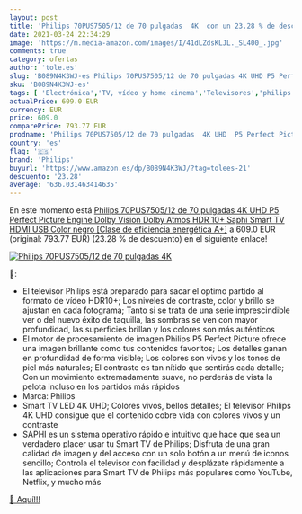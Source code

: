 ```yaml
---
layout: post
title: 'Philips 70PUS7505/12 de 70 pulgadas  4K  con un 23.28 % de descuento'
date: 2021-03-24 22:34:29
image: 'https://m.media-amazon.com/images/I/41dLZdsKLJL._SL400_.jpg'
comments: true
category: ofertas
author: 'tole.es'
slug: 'B089N4K3WJ-es Philips 70PUS7505/12 de 70 pulgadas 4K UHD P5 Perfect...'
sku: 'B089N4K3WJ-es'
tags: [ 'Electrónica','TV, vídeo y home cinema','Televisores','philips','smart','tv', ]
actualPrice: 609.0 EUR
currency: EUR
price: 609.0
comparePrice: 793.77 EUR
prodname: 'Philips 70PUS7505/12 de 70 pulgadas  4K UHD  P5 Perfect Picture Engine  Dolby Vision  Dolby Atmos  HDR 10+  Saphi Smart TV  HDMI  USB   Color negro [Clase de eficiencia energética A+]'
country: 'es'
flag: '🇪🇸'
brand: 'Philips'
buyurl: 'https://www.amazon.es/dp/B089N4K3WJ/?tag=tolees-21'
descuento: '23.28'
average: '636.031463414635'
---
```


En este momento está [Philips 70PUS7505/12 de 70 pulgadas  4K UHD  P5 Perfect Picture Engine  Dolby Vision  Dolby Atmos  HDR 10+  Saphi Smart TV  HDMI  USB   Color negro [Clase de eficiencia energética A+]](https://www.amazon.es/dp/B089N4K3WJ/?tag=tolees-21) a 609.0 EUR (original: 793.77 EUR) (23.28 %  de descuento) en el siguiente enlace!

[![Philips 70PUS7505/12 de 70 pulgadas  4K ](https://m.media-amazon.com/images/I/41dLZdsKLJL._SL400_.jpg)](https://www.amazon.es/dp/B089N4K3WJ/?tag=tolees-21)

🔎:

- El televisor Philips está preparado para sacar el optimo partido al formato de vídeo HDR10+; Los niveles de contraste, color y brillo se ajustan en cada fotograma; Tanto si se trata de una serie imprescindible ver o del nuevo éxito de taquilla, las sombras se ven con mayor profundidad, las superficies brillan y los colores son más auténticos
- El motor de procesamiento de imagen Philips P5 Perfect Picture ofrece una imagen brillante como tus contenidos favoritos; Los detalles ganan en profundidad de forma visible; Los colores son vivos y los tonos de piel más naturales; El contraste es tan nítido que sentirás cada detalle; Con un movimiento extremadamente suave, no perderás de vista la pelota incluso en los partidos más rápidos
- Marca: Philips
- Smart TV LED 4K UHD; Colores vivos, bellos detalles; El televisor Philips 4K UHD consigue que el contenido cobre vida con colores vivos y un contraste
- SAPHI es un sistema operativo rápido e intuitivo que hace que sea un verdadero placer usar tu Smart TV de Philips; Disfruta de una gran calidad de imagen y del acceso con un solo botón a un menú de iconos sencillo; Controla el televisor con facilidad y desplázate rápidamente a las aplicaciones para Smart TV de Philips más populares como YouTube, Netflix, y mucho más

[🛒 Aquí!!!](https://www.amazon.es/dp/B089N4K3WJ/?tag=tolees-21)
